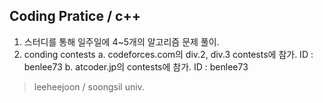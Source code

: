 Coding Pratice / c++
------------------

1. 스터디를 통해 일주일에 4~5개의 알고리즘 문제 풀이.
2. conding contests
  a. codeforces.com의 div.2, div.3 contests에 참가.   ID : benlee73
  b. atcoder.jp의 contests에 참가.                    ID : benlee73


>leeheejoon / soongsil univ.
